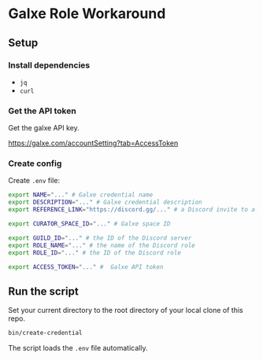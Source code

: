 # Galxe Role Workaround

## Setup

### Install dependencies

- `jq`
- `curl`

### Get the API token

Get the galxe API key.

<https://galxe.com/accountSetting?tab=AccessToken>

### Create config

Create `.env` file:

```bash
export NAME="..." # Galxe credential name
export DESCRIPTION="..." # Galxe credential description
export REFERENCE_LINK="https://discord.gg/..." # a Discord invite to a server with the role

export CURATOR_SPACE_ID="..." # Galxe space ID

export GUILD_ID="..." # the ID of the Discord server
export ROLE_NAME="..." # the name of the Discord role
export ROLE_ID="..." # the ID of the Discord role

export ACCESS_TOKEN="..." #  Galxe API token
```

## Run the script

Set your current directory to the root directory of your local clone of this repo.

```bash
bin/create-credential
```

The script loads the `.env` file automatically.
